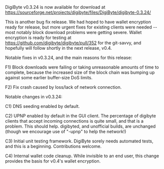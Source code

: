 DigiByte v0.3.24 is now available for download at
https://sourceforge.net/projects/digibyte/files/DigiByte/digibyte-0.3.24/

This is another bug fix release.  We had hoped to have wallet encryption ready for release, but more urgent fixes for existing clients were needed -- most notably block download problems were getting severe.  Wallet encryption is ready for testing at https://github.com/digibyte/digibyte/pull/352 for the git-savvy, and hopefully will follow shortly in the next release, v0.4.

Notable fixes in v0.3.24, and the main reasons for this release:

F1) Block downloads were failing or taking unreasonable amounts of time to complete, because the increased size of the block chain was bumping up against some earlier buffer-size DoS limits.

F2) Fix crash caused by loss/lack of network connection.

Notable changes in v0.3.24:

C1) DNS seeding enabled by default.

C2) UPNP enabled by default in the GUI client.  The percentage of digibyte clients that accept incoming connections is quite small, and that is a problem.  This should help.  digibyted, and unofficial builds, are unchanged (though we encourage use of "-upnp" to help the network!)

C3) Initial unit testing framework.  DigiByte sorely needs automated tests, and this is a beginning.  Contributions welcome.

C4) Internal wallet code cleanup.  While invisible to an end user, this change provides the basis for v0.4's wallet encryption.
